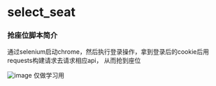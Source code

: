 # select_seat

### 抢座位脚本简介

通过selenium启动chrome，然后执行登录操作，拿到登录后的cookie后用requests构建请求去请求相应api，
从而抢到座位

![image](http://pbuf1enju.bkt.clouddn.com/QQ20180717-194857-HD.gif)
仅做学习用
